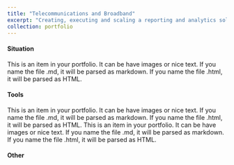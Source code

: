 ```yaml
---
title: "Telecommunications and Broadband"
excerpt: "Creating, executing and scaling a reporting and analytics solution for a corporate finance team<br/><img src='/images/telco1.jpg'>"
collection: portfolio
---
```


#### Situation
This is an item in your portfolio. It can be have images or nice text. If you name the file .md, it will be parsed as markdown. If you name the file .html, it will be parsed as HTML. 

#### Tools
This is an item in your portfolio. It can be have images or nice text. If you name the file .md, it will be parsed as markdown. If you name the file .html, it will be parsed as HTML.  This is an item in your portfolio. It can be have images or nice text. If you name the file .md, it will be parsed as markdown. If you name the file .html, it will be parsed as HTML. 

#### Other


